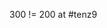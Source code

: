 <!--
id: 188563782
link: http://kevinisom.info/post/188563782/300-200-at-tenz9
slug: 300-200-at-tenz9
date: Wed Sep 16 2009 02:40:28 GMT+1200 (NZST)
raw: {"blog_name":"kevinisom","id":188563782,"post_url":"http://kevinisom.info/post/188563782/300-200-at-tenz9","slug":"300-200-at-tenz9","type":"text","date":"2009-09-15 14:40:28 GMT","timestamp":1253025628,"state":"published","format":"html","reblog_key":"uv3vhX2U","tags":[],"short_url":"http://tmblr.co/Zw68YyBFK56","highlighted":[],"feed_item":"http://twitter.com/kev_nz/statuses/3992886649","from_feed_id":"650289","note_count":0,"title":null,"body":"<p>300&#160;!= 200 at #tenz9</p>"}
publish: 2009-09-016
tags: 
title: null
-->


300 != 200 at \#tenz9


